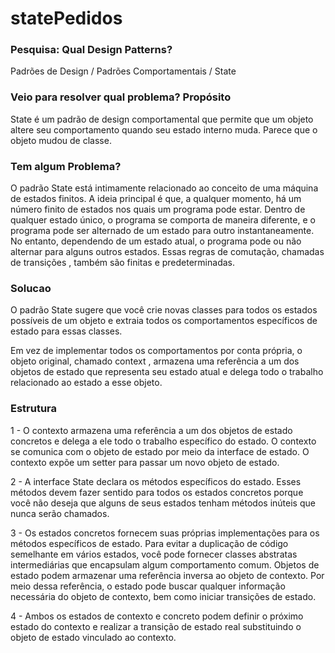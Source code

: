 # statePedidos


### Pesquisa: Qual Design Patterns?

Padrões de Design / Padrões Comportamentais / State


### Veio para resolver qual problema? Propósito

State é um padrão de design comportamental que permite que um objeto altere seu comportamento quando seu estado interno muda. Parece que o objeto mudou de classe.


### Tem algum Problema?

O padrão State está intimamente relacionado ao conceito de uma máquina de estados finitos. A ideia principal é que, a qualquer momento, há um número finito de estados nos quais um programa pode estar. Dentro de qualquer estado único, o programa se comporta de maneira diferente, e o programa pode ser alternado de um estado para outro instantaneamente. No entanto, dependendo de um estado atual, o programa pode ou não alternar para alguns outros estados. Essas regras de comutação, chamadas de transições , também são finitas e predeterminadas.


### Solucao

O padrão State sugere que você crie novas classes para todos os estados possíveis de um objeto e extraia todos os comportamentos específicos de estado para essas classes.

Em vez de implementar todos os comportamentos por conta própria, o objeto original, chamado context , armazena uma referência a um dos objetos de estado que representa seu estado atual e delega todo o trabalho relacionado ao estado a esse objeto.


### Estrutura

1 - O contexto armazena uma referência a um dos objetos de estado concretos e delega a ele todo o trabalho específico do estado. O contexto se comunica com o objeto de estado por meio da interface de estado. O contexto expõe um setter para passar um novo objeto de estado.

2 - A interface State declara os métodos específicos do estado. Esses métodos devem fazer sentido para todos os estados concretos porque você não deseja que alguns de seus estados tenham métodos inúteis que nunca serão chamados.

3 - Os estados concretos fornecem suas próprias implementações para os métodos específicos de estado. Para evitar a duplicação de código semelhante em vários estados, você pode fornecer classes abstratas intermediárias que encapsulam algum comportamento comum. Objetos de estado podem armazenar uma referência inversa ao objeto de contexto. Por meio dessa referência, o estado pode buscar qualquer informação necessária do objeto de contexto, bem como iniciar transições de estado.

4 - Ambos os estados de contexto e concreto podem definir o próximo estado do contexto e realizar a transição de estado real substituindo o objeto de estado vinculado ao contexto.

